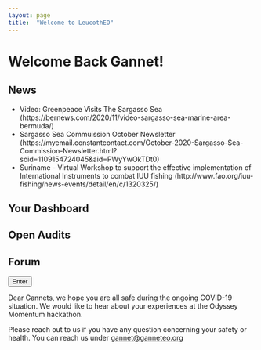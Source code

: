 ```yaml
---
layout: page
title:  "Welcome to LeucothEO"
---
```


# Welcome Back Gannet!

## News

<ul>
<li>Video: Greenpeace Visits The Sargasso Sea (https://bernews.com/2020/11/video-sargasso-sea-marine-area-bermuda/)</li>
<li>Sargasso Sea Commuission October Newsletter (https://myemail.constantcontact.com/October-2020-Sargasso-Sea-Commission-Newsletter.html?soid=1109154724045&aid=PWyYwOkTDt0)</li>
<li>Suriname - Virtual Workshop to support the effective implementation of International Instruments to combat IUU fishing (http://www.fao.org/iuu-fishing/news-events/detail/en/c/1320325/)</li>
</ul>

## Your Dashboard

## Open Audits

## Forum

<button onclick="document.location='default.asp'">Enter</button>

Dear Gannets, we hope you are all safe during the ongoing COVID-19 situation. We would like to hear about your experiences at the Odyssey Momentum hackathon. 

Please reach out to us if you have any question concerning your safety or health. You can reach us under gannet@ganneteo.org